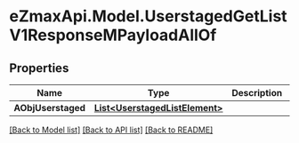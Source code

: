 
# eZmaxApi.Model.UserstagedGetListV1ResponseMPayloadAllOf

## Properties

Name | Type | Description | Notes
------------ | ------------- | ------------- | -------------
**AObjUserstaged** | [**List&lt;UserstagedListElement&gt;**](UserstagedListElement.md) |  | 

[[Back to Model list]](../README.md#documentation-for-models)
[[Back to API list]](../README.md#documentation-for-api-endpoints)
[[Back to README]](../README.md)

